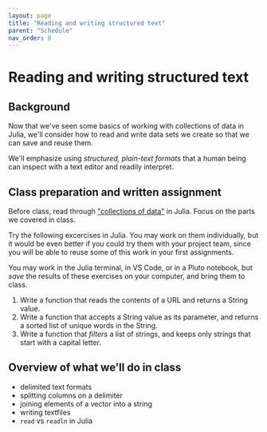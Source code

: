 ```yaml
---
layout: page
title: "Reading and writing structured text"
parent: "Schedule"
nav_order: 8
---
```


# Reading and writing structured text


## Background

Now that we've seen some basics of working with collections of data in Julia, we'll consider how to read and write data sets we create so that we can save and reuse them.

We'll emphasize using *structured, plain-text formats* that a human being can inspect with a text editor and readily interpret.



## Class preparation and written assignment

Before class, read through ["collections of data"](../../julia/julia-collections-of-data.html) in Julia. Focus on the parts we covered in class. 

Try the following excercises in Julia.  You may work on them individually, but it would be even better if you could try them with your project team, since you will be able to reuse some of this work in your first assignments.

You may work in the Julia terminal, in VS Code, or in a Pluto notebook, but *save* the results of these exercises on your computer, and bring them to class.

1. Write a function that reads the contents of a URL and returns a String value.
2. Write a function that accepts a String value as its parameter, and returns a sorted list of unique words in the String.
3. Write a function that *filters* a list of strings, and keeps only strings that start with a capital letter.


## Overview of what we'll do in class

- delimited text formats
- splitting columns on a delimiter
- joining elements of a vector into a string
- writing textfiles
- `read` vs `readln` in Julia